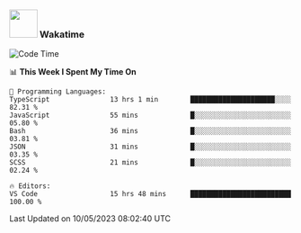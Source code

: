 ### <img src="https://media.giphy.com/media/VgCDAzcKvsR6OM0uWg/giphy.gif" width="50"> Wakatime

  <!--START_SECTION:waka-->
![Code Time](http://img.shields.io/badge/Code%20Time-1%2C400%20hrs%2024%20mins-blue)

📊 **This Week I Spent My Time On** 

```text
💬 Programming Languages: 
TypeScript               13 hrs 1 min        █████████████████████░░░░   82.31 % 
JavaScript               55 mins             █░░░░░░░░░░░░░░░░░░░░░░░░   05.80 % 
Bash                     36 mins             █░░░░░░░░░░░░░░░░░░░░░░░░   03.81 % 
JSON                     31 mins             █░░░░░░░░░░░░░░░░░░░░░░░░   03.35 % 
SCSS                     21 mins             █░░░░░░░░░░░░░░░░░░░░░░░░   02.24 % 

🔥 Editors: 
VS Code                  15 hrs 48 mins      █████████████████████████   100.00 % 
```


 Last Updated on 10/05/2023 08:02:40 UTC
<!--END_SECTION:waka-->
